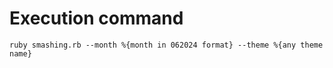 # Execution command
`ruby smashing.rb --month %{month in 062024 format} --theme %{any theme name}` 
